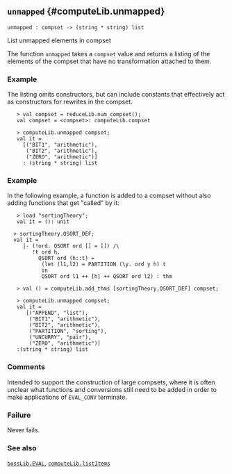 ## `unmapped` {#computeLib.unmapped}


```
unmapped : compset -> (string * string) list
```



List unmapped elements in compset


The function `unmapped` takes a `compset` value and returns a
listing of the elements of the compset that have no transformation 
attached to them.

### Example

The listing omits constructors, but can include constants
that effectively act as constructors for rewrites in the compset. 
    
       > val compset = reduceLib.num_compset();
       val compset = <compset>: computeLib.compset
    
       > computeLib.unmapped compset;
       val it =
         [("BIT1", "arithmetic"), 
          ("BIT2", "arithmetic"),
          ("ZERO", "arithmetic")]
         : (string * string) list
    

### Example

In the following example, a function is added to a compset without 
also adding functions that get "called" by it:
    
       > load "sortingTheory";
       val it = (): unit
    
      > sortingTheory.QSORT_DEF;
      val it =
         |- (!ord. QSORT ord [] = []) /\
            !t ord h.
              QSORT ord (h::t) =
               (let (l1,l2) = PARTITION (\y. ord y h) t
               in
               QSORT ord l1 ++ [h] ++ QSORT ord l2) : thm
    
       > val () = computeLib.add_thms [sortingTheory.QSORT_DEF] compset;
    
       > computeLib.unmapped compset;
       val it =
          [("APPEND", "list"), 
           ("BIT1", "arithmetic"), 
           ("BIT2", "arithmetic"),
           ("PARTITION", "sorting"), 
           ("UNCURRY", "pair"), 
           ("ZERO", "arithmetic")]
       :(string * string) list
    

### Comments

Intended to support the construction of large compsets, where it is often
unclear what functions and conversions still need to be added in order to 
make applications of `EVAL_CONV` terminate.

### Failure

Never fails.

### See also

[`bossLib.EVAL`](#bossLib.EVAL), [`computeLib.listItems`](#computeLib.listItems)

